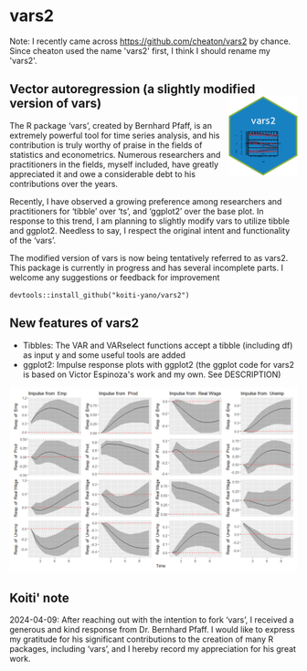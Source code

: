 # vars2 

Note: I recently came across https://github.com/cheaton/vars2 by chance. 
Since cheaton used the name 'vars2' first, I think I should rename my 'vars2'.


## Vector autoregression (a slightly modified version of vars) <img align="right" src="/tools/hex_vars2.png" width="120">

The R package ‘vars’, created by Bernhard Pfaff, is an extremely powerful tool for time series analysis, and his contribution is truly worthy of praise in the fields of statistics and econometrics. Numerous researchers and practitioners in the fields, myself included, have greatly appreciated it and owe a considerable debt to his contributions over the years.

Recently, I have observed a growing preference among researchers and practitioners for ‘tibble’ over ‘ts’, and ‘ggplot2’ over the base plot. In response to this trend, I am planning to slightly modify vars to utilize tibble and ggplot2.  Needless to say, I respect the original intent and functionality of the ‘vars’.

The modified version of vars is now being tentatively referred to as vars2. This package is currently in progress and has several incomplete parts. I welcome any suggestions or feedback for improvement

```
devtools::install_github("koiti-yano/vars2")
```

## New features of vars2
+ Tibbles: The VAR and VARselect functions accept a tibble (including df) as input y and some useful tools are added
+ ggplot2: Impulse response plots with ggplot2 (the ggplot code for vars2 is based on Victor Espinoza's work and my own. See DESCRIPTION)

<img src="tools/figure/plot_irf_with_vars2.png" width="800">

## Koiti' note
2024-04-09: After reaching out with the intention to fork ‘vars’, I received a generous and kind response from Dr. Bernhard Pfaff. I would like to express my gratitude for his significant contributions to the creation of many R packages, including ‘vars’, and I hereby record my appreciation for his great work.
